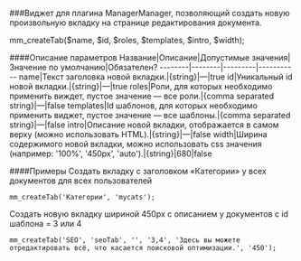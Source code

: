 ###Виджет для плагина ManagerManager, позволяющий создать новую произвольную вкладку на странице редактирования документа.

mm_createTab($name, $id, $roles, $templates, $intro, $width);

####Описание параметров
Название|Описание|Допустимые значения|Значение по умолчанию|Обязателен?
--------|--------|---------|-----------
name|Текст заголовка новой вкладки.|{string}|—|true
id|Уникальный id новой вкладки.|{string}|—|true
roles|Роли, для которых необходимо применить виждет, пустое значение — все роли.|{comma separated string}|—|false
templates|Id шаблонов, для которых необходимо применить виджет, пустое значение — все шаблоны.|{comma separated string}|—|false
intro|Описание новой вкладки, отображается в самом верху (можно использовать HTML).|{string}|—|false
width|Ширина содержимого новой вкладки, можно использовать css значения (например: '100%', '450px', 'auto').|{string}|680|false

####Примеры
Создать вкладку с заголовком «Категории» у всех документов для всех пользователей
 
	mm_createTab('Категории', 'mycats');
Создать новую вкладку шириной 450px с описанием у документов с id шаблона = 3 или 4
	
	mm_createTab('SEO', 'seoTab', '', '3,4', 'Здесь вы можете отредактировать всё, что касается поисковой оптимизации.', '450');